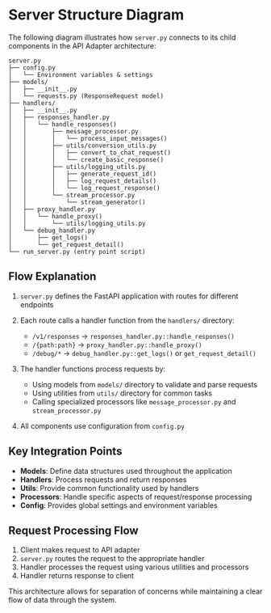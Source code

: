 # Server Structure Diagram

The following diagram illustrates how `server.py` connects to its child components in the API Adapter architecture:

```
server.py
├── config.py
│   └── Environment variables & settings
├── models/
│   ├── __init__.py
│   └── requests.py (ResponseRequest model)
├── handlers/
│   ├── __init__.py
│   ├── responses_handler.py
│   │   └── handle_responses()
│   │       ├── message_processor.py
│   │       │   └── process_input_messages()
│   │       ├── utils/conversion_utils.py
│   │       │   ├── convert_to_chat_request()
│   │       │   └── create_basic_response()
│   │       ├── utils/logging_utils.py
│   │       │   ├── generate_request_id()
│   │       │   ├── log_request_details()
│   │       │   └── log_request_response()
│   │       └── stream_processor.py
│   │           └── stream_generator()
│   ├── proxy_handler.py
│   │   └── handle_proxy()
│   │       └── utils/logging_utils.py
│   └── debug_handler.py
│       ├── get_logs()
│       └── get_request_detail()
└── run_server.py (entry point script)
```

## Flow Explanation

1. `server.py` defines the FastAPI application with routes for different endpoints
2. Each route calls a handler function from the `handlers/` directory:
   - `/v1/responses` → `responses_handler.py::handle_responses()`
   - `/{path:path}` → `proxy_handler.py::handle_proxy()`
   - `/debug/*` → `debug_handler.py::get_logs()` or `get_request_detail()`
   
3. The handler functions process requests by:
   - Using models from `models/` directory to validate and parse requests
   - Using utilities from `utils/` directory for common tasks
   - Calling specialized processors like `message_processor.py` and `stream_processor.py`
   
4. All components use configuration from `config.py`

## Key Integration Points

- **Models**: Define data structures used throughout the application
- **Handlers**: Process requests and return responses
- **Utils**: Provide common functionality used by handlers
- **Processors**: Handle specific aspects of request/response processing
- **Config**: Provides global settings and environment variables

## Request Processing Flow

1. Client makes request to API adapter
2. `server.py` routes the request to the appropriate handler
3. Handler processes the request using various utilities and processors
4. Handler returns response to client

This architecture allows for separation of concerns while maintaining a clear flow of data through the system.